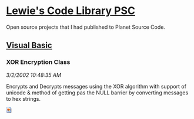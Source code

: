 # [Lewie's Code Library PSC](../../README.md)

Open source projects that I had published to Planet Source Code.

## [Visual Basic](../README.md)

### XOR Encryption Class

*3/2/2002 10:48:35 AM*

Encrypts and Decrypts messages using the XOR algorithm with support of unicode & method of getting pas the NULL barrier by converting messages to hex strings.

![Screenshot of XOR Encryption Class](/screenshot.gif)



